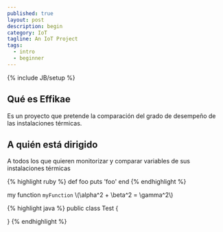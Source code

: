 ```yaml
---
published: true
layout: post
description: begin
category: IoT
tagline: An IoT Project
tags: 
  - intro
  - beginner
---
```


{% include JB/setup %}

## Qué es Effikae

Es un proyecto que pretende la comparación del grado de desempeño de las instalaciones térmicas.

## A quién está dirigido

A todos los que quieren monitorizar y comparar variables de sus instalaciones térmicas


{% highlight ruby %}
def foo
  puts 'foo'
end
{% endhighlight %}

my function `myFunction`
\\(\alpha^2 + \beta^2 = \gamma^2\\) 

{% highlight java %}
public class Test {

}
{% endhighlight %}
